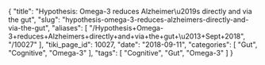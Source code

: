 {
    "title": "Hypothesis: Omega-3 reduces Alzheimer\u2019s directly and via the gut",
    "slug": "hypothesis-omega-3-reduces-alzheimers-directly-and-via-the-gut",
    "aliases": [
        "/Hypothesis+Omega-3+reduces+Alzheimers+directly+and+via+the+gut+\u2013+Sept+2018",
        "/10027"
    ],
    "tiki_page_id": 10027,
    "date": "2018-09-11",
    "categories": [
        "Gut",
        "Cognitive",
        "Omega-3"
    ],
    "tags": [
        "Cognitive",
        "Gut",
        "Omega-3"
    ]
}